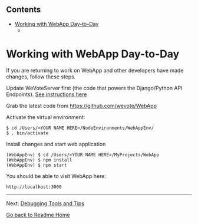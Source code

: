 <!-- START doctoc generated TOC please keep comment here to allow auto update -->
<!-- DON'T EDIT THIS SECTION, INSTEAD RE-RUN doctoc TO UPDATE -->
## Contents

- [Working with WebApp Day-to-Day](#working-with-webapp-day-to-day)
  - [](#)

<!-- END doctoc generated TOC please keep comment here to allow auto update -->

# Working with WebApp Day-to-Day

If you are returning to work on WebApp and other developers have made changes, follow these steps.

Update WeVoteServer first (the code that powers the Django/Python API Endpoints). [See instructions here](https://github.com/wevote/WeVoteServer/blob/master/README_WORKING_WITH_WE_VOTE_SERVER.md)

Grab the latest code from https://github.com/wevote/WebApp

Activate the virtual environment:

    $ cd /Users/<YOUR NAME HERE>/NodeEnvironments/WebAppEnv/
    $ . bin/activate

Install changes and start web application

    (WebAppEnv) $ cd /Users/<YOUR NAME HERE>/MyProjects/WebApp
    (WebAppEnv) $ npm install
    (WebAppEnv) $ npm start

You should be able to visit WebApp here:

    http://localhost:3000




---

Next: [Debugging Tools and Tips](DEBUGGING_TOOLS.md)

[Go back to Readme Home](../../README.md)
